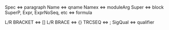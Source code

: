 Spec <=> paragraph
Name <=> qname
Namex <=> moduleArg
Super <=> block
SuperP, Expr, ExprNoSeq, etc <=> formula


L/R BRACKET <=> []
L/R BRACE <=> {}
TRCSEQ <=> ;
SigQual <=> qualifier
